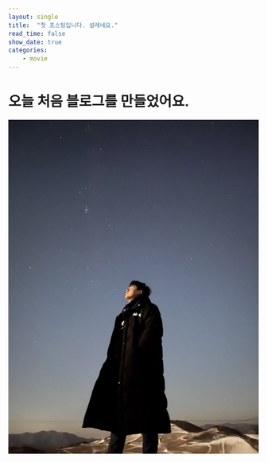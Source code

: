 ```yaml
---
layout: single
title:  "첫 포스팅입니다. 설레네요."
read_time: false
show_date: true
categories:
    - movie
---
```


# 오늘 처음 블로그를 만들었어요.

![image](/assets/images/anbandegi.jpg)

